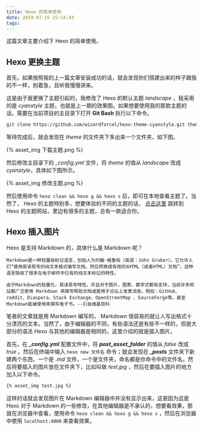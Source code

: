 ```yaml
---
title: Hexo 的简单使用
date: 2019-07-15 15:14:43
tags:
---
```


这篇文章主要介绍下 Hexo 的简单使用。

<!-- more -->

## Hexo 更换主题

首先，如果按照我的上一篇文章安装成功的话，就会发现你们搭建出来的样子跟我的不一样，别着急，且听我慢慢讲来。

这是由于我更换了主题引起的，我修改了 Hexo 的默认主题 *landscape* ，我采用的是 *cyanstyle* 主题，也就是上一期的效果图。如果想要使用我的那款主题的话，需要在当前项目的主目录下打开 **Git Bash** 执行以下命令。

``` bash
git clone https://github.com/wizardforcel/hexo-theme-cyanstyle.git themes/cyanstyle
```

等待完成后，就会发现在 *theme* 的文件夹下多出来一个文件夹，如下图。

{% asset_img 下载主题.png %}

然后修改主目录下的 *_config.yml* 文件，将 *theme* 的值从 *landscape* 改成 *cyanstyle*，具体如下图所示。

{% asset_img 修改主题.png %}

然后使用命令 `hexo clean && hexo g && hexo s` 后，即可在本地查看主题了。当然了， Hexo 的主题特别多，想要体验的不同的主题的话， [点击这里](https://hexo.io/themes/index.html) 跳转到 Hexo 的主题网站，里边有很多的主题，总有一款适合你。

## Hexo 插入图片

Hexo 是支持 Markdown 的，具体什么是 Markdown 呢？

``` text
Markdown是一种轻量级标记语言，创始人为约翰·格鲁伯（英语：John Gruber）。它允许人们“使用易读易写的纯文本格式编写文档，然后转换成有效的XHTML（或者HTML）文档”。这种语言吸收了很多在电子邮件中已有的纯文本标记的特性。

由于Markdown的轻量化、易读易写特性，并且对于图片，图表、数学式都有支持，当前许多网站都广泛使用 Markdown 来撰写帮助文档或是用于论坛上发表消息。例如：GitHub、reddit、Diaspora、Stack Exchange、OpenStreetMap 、SourceForge等。甚至Markdown能被使用来撰写电子书。--引自维基百科
```

笔者的文章就是用 Markdown 编写的， Markdown 很容易的就让人写出格式十分漂亮的文本。当然了，由于编辑器的不同，有些语法还是有些不一样的，但是大部分的语法 Hexo 与其他的编辑器是相同的，这里介绍的就是插入图片。

首先，在 ***_config.yml*** 配置文件中，将 ***post_asset_folder*** 的值从 *false* 改成 *true* 。然后在终端中输入 `hexo new 文件名` 命令；就会发现在 ***_posts*** 文件夹下新建两个东西，一个是 *.md* 文件，一个是文件夹，命名都是你命令中的文件名。然后将要插入的图片放在文件夹下，比如叫做 *test.jpg* ，然后在要插入图片的地方加入以下命令。

``` bash
{% asset_img test.jpg %}
```

这样的话就会发现图片在 Markdown 编辑器中并没有显示出来，这是因为这是 Hexo 对于 Markdown 的一些修改，在其他编辑器是不承认的，想要看效果，那就在浏览器中查看，使用命令 `hexo clean && hexo g && hexo s` ，然后在浏览器中使用 `localhost:4000` 来查看效果。
